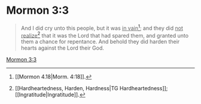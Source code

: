 # Mormon 3:3

> And I did cry unto this people, but it was <u>in vain</u>[^a]; and they did <u>not realize</u>[^b] that it was the Lord that had spared them, and granted unto them a chance for repentance. And behold they did harden their hearts against the Lord their God.

[Mormon 3:3](https://www.churchofjesuschrist.org/study/scriptures/bofm/morm/3?lang=eng&id=p3#p3)


[^a]: [[Mormon 4.18|Morm. 4:18]].  
[^b]: [[Hardheartedness, Harden, Hardness|TG Hardheartedness]]; [[Ingratitude|Ingratitude]].  
